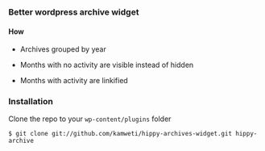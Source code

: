 ### Better wordpress archive widget

#### How

* Archives grouped by year

* Months with no activity are visible instead of hidden

* Months with activity are linkified

### Installation

  Clone the repo to your ``wp-content/plugins`` folder

 `$ git clone git://github.com/kamweti/hippy-archives-widget.git hippy-archive`
